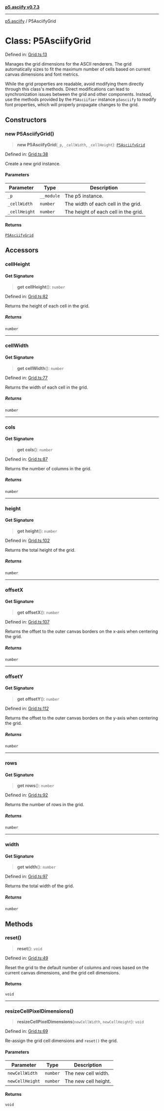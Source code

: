 [**p5.asciify v0.7.3**](../README.md)

***

[p5.asciify](../README.md) / P5AsciifyGrid

# Class: P5AsciifyGrid

Defined in: [Grid.ts:13](https://github.com/humanbydefinition/p5.asciify/blob/799e83eb3a285fe5bbb187efe84893fd58ddd933/src/lib/Grid.ts#L13)

Manages the grid dimensions for the ASCII renderers.
The grid automatically sizes to fit the maximum number of cells based on 
current canvas dimensions and font metrics.

While the grid properties are readable, avoid modifying them directly through this class's methods.
Direct modifications can lead to synchronization issues between the grid and other components.
Instead, use the methods provided by the `P5Asciifier` instance `p5asciify` to modify font properties, 
which will properly propagate changes to the grid.

## Constructors

### new P5AsciifyGrid()

> **new P5AsciifyGrid**(`_p`, `_cellWidth`, `_cellHeight`): [`P5AsciifyGrid`](P5AsciifyGrid.md)

Defined in: [Grid.ts:38](https://github.com/humanbydefinition/p5.asciify/blob/799e83eb3a285fe5bbb187efe84893fd58ddd933/src/lib/Grid.ts#L38)

Create a new grid instance.

#### Parameters

| Parameter | Type | Description |
| ------ | ------ | ------ |
| `_p` | `__module` | The p5 instance. |
| `_cellWidth` | `number` | The width of each cell in the grid. |
| `_cellHeight` | `number` | The height of each cell in the grid. |

#### Returns

[`P5AsciifyGrid`](P5AsciifyGrid.md)

## Accessors

### cellHeight

#### Get Signature

> **get** **cellHeight**(): `number`

Defined in: [Grid.ts:82](https://github.com/humanbydefinition/p5.asciify/blob/799e83eb3a285fe5bbb187efe84893fd58ddd933/src/lib/Grid.ts#L82)

Returns the height of each cell in the grid.

##### Returns

`number`

***

### cellWidth

#### Get Signature

> **get** **cellWidth**(): `number`

Defined in: [Grid.ts:77](https://github.com/humanbydefinition/p5.asciify/blob/799e83eb3a285fe5bbb187efe84893fd58ddd933/src/lib/Grid.ts#L77)

Returns the width of each cell in the grid.

##### Returns

`number`

***

### cols

#### Get Signature

> **get** **cols**(): `number`

Defined in: [Grid.ts:87](https://github.com/humanbydefinition/p5.asciify/blob/799e83eb3a285fe5bbb187efe84893fd58ddd933/src/lib/Grid.ts#L87)

Returns the number of columns in the grid.

##### Returns

`number`

***

### height

#### Get Signature

> **get** **height**(): `number`

Defined in: [Grid.ts:102](https://github.com/humanbydefinition/p5.asciify/blob/799e83eb3a285fe5bbb187efe84893fd58ddd933/src/lib/Grid.ts#L102)

Returns the total height of the grid.

##### Returns

`number`

***

### offsetX

#### Get Signature

> **get** **offsetX**(): `number`

Defined in: [Grid.ts:107](https://github.com/humanbydefinition/p5.asciify/blob/799e83eb3a285fe5bbb187efe84893fd58ddd933/src/lib/Grid.ts#L107)

Returns the offset to the outer canvas borders on the x-axis when centering the grid.

##### Returns

`number`

***

### offsetY

#### Get Signature

> **get** **offsetY**(): `number`

Defined in: [Grid.ts:112](https://github.com/humanbydefinition/p5.asciify/blob/799e83eb3a285fe5bbb187efe84893fd58ddd933/src/lib/Grid.ts#L112)

Returns the offset to the outer canvas borders on the y-axis when centering the grid.

##### Returns

`number`

***

### rows

#### Get Signature

> **get** **rows**(): `number`

Defined in: [Grid.ts:92](https://github.com/humanbydefinition/p5.asciify/blob/799e83eb3a285fe5bbb187efe84893fd58ddd933/src/lib/Grid.ts#L92)

Returns the number of rows in the grid.

##### Returns

`number`

***

### width

#### Get Signature

> **get** **width**(): `number`

Defined in: [Grid.ts:97](https://github.com/humanbydefinition/p5.asciify/blob/799e83eb3a285fe5bbb187efe84893fd58ddd933/src/lib/Grid.ts#L97)

Returns the total width of the grid.

##### Returns

`number`

## Methods

### reset()

> **reset**(): `void`

Defined in: [Grid.ts:49](https://github.com/humanbydefinition/p5.asciify/blob/799e83eb3a285fe5bbb187efe84893fd58ddd933/src/lib/Grid.ts#L49)

Reset the grid to the default number of columns and rows based on the current canvas dimensions, and the grid cell dimensions.

#### Returns

`void`

***

### resizeCellPixelDimensions()

> **resizeCellPixelDimensions**(`newCellWidth`, `newCellHeight`): `void`

Defined in: [Grid.ts:69](https://github.com/humanbydefinition/p5.asciify/blob/799e83eb3a285fe5bbb187efe84893fd58ddd933/src/lib/Grid.ts#L69)

Re-assign the grid cell dimensions and `reset()` the grid.

#### Parameters

| Parameter | Type | Description |
| ------ | ------ | ------ |
| `newCellWidth` | `number` | The new cell width. |
| `newCellHeight` | `number` | The new cell height. |

#### Returns

`void`

